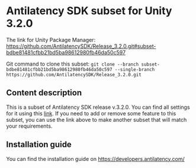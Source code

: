 # Antilatency SDK subset for Unity 3.2.0

The link for Unity Package Manager: https://github.com/AntilatencySDK/Release_3.2.0.git#subset-bdbe81481cfbb21bd5ba98612980fb46da50c597

Git command to clone this subset: `git clone --branch subset-bdbe81481cfbb21bd5ba98612980fb46da50c597 --single-branch https://github.com/AntilatencySDK/Release_3.2.0.git`

## Content description

This is a subset of Antilatency SDK release v.3.2.0. You can find all settings for it using this [link](https://developers.antilatency.com/Sdk/Configurator_en.html#{"Libraries":{"AltEnvironmentHorizontalGrid":false,"AltEnvironmentPillars":false,"AltEnvironmentSelector":true,"AltTracking":true,"Bracer":false,"DeviceNetwork":true,"HardwareExtensionInterface":false,"RadioMetrics":true,"StorageClient":true,"TrackingAlignment":false},"OS":{"Android":{"aar":false},"WinRT":{"arm64-v8a":false,"armeabi-v7a":false,"x64":false},"Windows":{"x64":true,"x86":true}},"Release":"3.2.0","Target":"Unity","TargetSettings":{"Components":{"AltEnvironmentComponents":true,"AltTrackingComponents":true,"BracerComponents":false,"DeviceNetworkComponents":true,"StorageClientComponents":true},"MathTypes":"UnityEngine.Math","UnityComponents":true,"UnityVersion":"2019.x"}}). If you need to add or remove some feature to this subset, you can use the link above to make another subset that will match your requirements.

## Installation guide

You can find the installation guide on https://developers.antilatency.com/